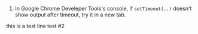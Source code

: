 1. In Google Chrome Develeper Tools's console, if `setTimeout(..)` doesn't show 
output after timeout, try it in a new tab.

this is a test line
test #2
